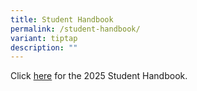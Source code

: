 ```yaml
---
title: Student Handbook
permalink: /student-handbook/
variant: tiptap
description: ""
---
```

<p>Click <a href="for.edu.sg/prsshb2025" rel="noopener nofollow" target="_blank">here</a> for
the 2025 Student Handbook.</p>